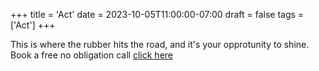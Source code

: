 +++
title = 'Act'
date = 2023-10-05T11:00:00-07:00
draft = false
tags = ['Act']
+++

This is where the rubber hits the road, and it's your opprotunity to shine. 
Book a free no obligation call [click here](https://www.calendly.com/jowh/)
